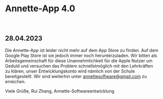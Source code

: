 # Annette-App 4.0
  
　　　
   
## 28.04.2023
Die Annette-App ist leider nicht mehr auf dem App Store zu finden. Auf dem Google Play Store ist sie jedoch immer noch herunterzuladen.
Wir bitten als Arbeitsgemeinschaft für diese Unannehmlichkeit für die Apple Nutzer um Geduld und versuchen das Problem schnellstmöglich mit den Lehrkräften zu klären, unser Entwicklungskonto wird nämlich von der Schule bereitgestellt. 
Wir sind weiterhin unter <annettesoftware@gmail.com> zu erreichen.

Viele Grüße,
Rui Zhang, Annette-Softwareentwicklung
